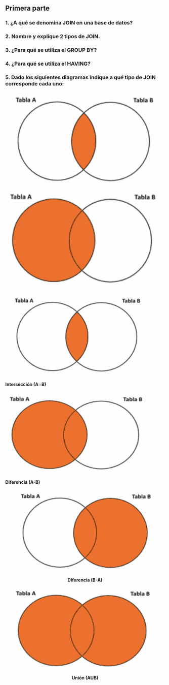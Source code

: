 ## Primera parte

### 1. ¿A qué se denomina JOIN en una base de datos?

### 2. Nombre y explique 2 tipos de JOIN.

### 3. ¿Para qué se utiliza el GROUP BY?

### 4. ¿Para qué se utiliza el HAVING?

### 5. Dado los siguientes diagramas indique a qué tipo de JOIN corresponde cada uno:

![alt-text-1](./img/Interseccion.png "title-1") ![alt-text-2](./img/Left.png "title-2")

<p float="center">
<p float="left">
  <img width="460" height="260" src="./img/Interseccion.png">
</p>
<p float="left">
  <b>Intersección (A∩B)</b>
</p>

<p float="right">
  <img width="460" height="260" src="./img/Left.png">
</p>
<p float="right">
  <b>Diferencia (A-B)</b>
</p>
</p>

<p align="center">
  <img width="460" height="260" src="./img/Right.png">
</p>
<p align="center">
  <b>Diferencia (B-A)</b>
</p>

<p align="center">
  <img width="460" height="260" src="./img/LeftRight.png">
</p>
<p align="center">
  <b>Unión (AUB)</b>
</p>
